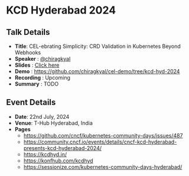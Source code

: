 # KCD Hyderabad 2024

## Talk Details
- **Title**: CEL-ebrating Simplicity: CRD Validation in Kubernetes Beyond Webhooks
- **Speaker** : [@chiragkyal](https://github.com/chiragkyal)
- **Slides** : [Click here](./CEL-ebrating%20Simplicity:CRD%20Validation%20in%20Kubernetes%20Beyond%20Webhooks%20-%20Chirag%20-%20KCD%20Hyderabad%202024.pdf)
- **Demo** : https://github.com/chiragkyal/cel-demo/tree/kcd-hyd-2024
- **Recording** : Upcoming
- **Summary** : TODO

## Event Details
- **Date**: 22nd July, 2024
- **Venue**: T-Hub Hyderabad, India
- **Pages**
  - https://github.com/cncf/kubernetes-community-days/issues/487
  - https://community.cncf.io/events/details/cncf-kcd-hyderabad-presents-kcd-hyderabad-2024/
  - https://kcdhyd.in/
  - https://konfhub.com/kcdhyd
  - https://sessionize.com/kubernetes-community-days-hyderabad/
